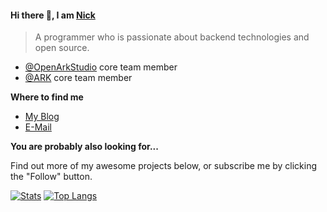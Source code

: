 #### Hi there 👋, I am [Nick](https://github.com/NickYang1988)

> A programmer who is passionate about backend technologies and open source.

- [@OpenArkStudio](https://github.com/OpenArkStudio) core team member
- [@ARK](https://github.com/OpenArkStudio/ARK) core team member

**Where to find me**

- [My Blog](https://cppfans.org)
- [E-Mail](mailto:nickyang4self_at_gmail.com)

**You are probably also looking for...**

Find out more of my awesome projects below, or subscribe me by clicking the "Follow" button.

[![Stats](https://github-readme-stats.vercel.app/api?username=NickYang1988&show_icons=true&count_private=true&theme=radical)](https://github.com/NickYang1988)
[![Top Langs](https://github-readme-stats.vercel.app/api/top-langs/?username=NickYang1988&layout=compact&theme=radical)](https://github.com/NickYang1988)
